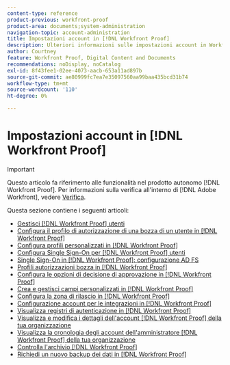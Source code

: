 ```yaml
---
content-type: reference
product-previous: workfront-proof
product-area: documents;system-administration
navigation-topic: account-administration
title: Impostazioni account in [!DNL Workfront Proof]
description: Ulteriori informazioni sulle impostazioni account in Workfront Proof.
author: Courtney
feature: Workfront Proof, Digital Content and Documents
recommendations: noDisplay, noCatalog
exl-id: 8f43fee1-02ee-4073-aacb-653a11ad897b
source-git-commit: ae80999fc7ea7e35097560aa99baa435bcd31b74
workflow-type: tm+mt
source-wordcount: '110'
ht-degree: 0%

---
```


# Impostazioni account in [!DNL Workfront Proof]

>[!IMPORTANT]
>
>Questo articolo fa riferimento alle funzionalità nel prodotto autonomo [!DNL Workfront Proof]. Per informazioni sulla verifica all&#39;interno di [!DNL Adobe Workfront], vedere [Verifica](../../../review-and-approve-work/proofing/proofing.md).

Questa sezione contiene i seguenti articoli:

* [Gestisci [!DNL Workfront Proof]  utenti](../../../workfront-proof/wp-acct-admin/account-settings/manage-wp-users.md)
* [Configura il profilo di autorizzazione di una bozza di un utente in [!DNL Workfront Proof]](../../../workfront-proof/wp-acct-admin/account-settings/config-user-pref-in-wp.md)
* [Configura profili personalizzati in [!DNL Workfront Proof]](../../../workfront-proof/wp-acct-admin/account-settings/configure-custom-profiles.md)
* [Configura Single Sign-On per  [!DNL Workfront Proof]  utenti](../../../workfront-proof/wp-acct-admin/account-settings/configure-sso-for-wp-users.md)
* [Single Sign-On in [!DNL Workfront Proof]: configurazione AD FS](../../../workfront-proof/wp-acct-admin/account-settings/sso-in-wp-adfs-configuration.md)
* [Profili autorizzazioni bozza in [!DNL Workfront Proof]](../../../workfront-proof/wp-acct-admin/account-settings/proof-perm-profiles-in-wp.md)
* [Configura le opzioni di decisione di approvazione in [!DNL Workfront Proof]](../../../workfront-proof/wp-acct-admin/account-settings/configure-approval-decision-in-wp.md)
* [Crea e gestisci campi personalizzati in [!DNL Workfront Proof]](../../../workfront-proof/wp-acct-admin/account-settings/create-and-manage-custom-fields.md)
* [Configura la zona di rilascio in [!DNL Workfront Proof]](../../../workfront-proof/wp-acct-admin/account-settings/configure-dropzone-in-wp.md)
* [Configurazione account per le integrazioni in [!DNL Workfront Proof]](../../../workfront-proof/wp-acct-admin/account-settings/integrations-account-setup.md)
* [Visualizza registri di autenticazione in [!DNL Workfront Proof]](../../../workfront-proof/wp-acct-admin/account-settings/view-auth-logs-in-wp.md)
* [Visualizza e modifica i dettagli dell&#39;account  [!DNL Workfront Proof]  della tua organizzazione](../../../workfront-proof/wp-acct-admin/account-settings/view-edit-org-wp-acct-details.md)
* [Visualizza la cronologia degli account dell&#39;amministratore  [!DNL Workfront Proof]  della tua organizzazione](../../../workfront-proof/wp-acct-admin/account-settings/view-org-wp-acct-history.md)
* [Controlla l&#39;archivio  [!DNL Workfront Proof] ](../../../workfront-proof/wp-acct-admin/account-settings/check-workfront-proof-storage.md)
* [Richiedi un nuovo backup dei dati in [!DNL Workfront Proof]](../../../workfront-proof/wp-acct-admin/account-settings/request-new-data-backup-in-wp.md)
